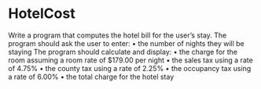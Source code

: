 # HotelCost
Write a program that computes the hotel bill for the user’s stay.
The program should ask the user to enter:
• the number of nights they will be staying
The program should calculate and display:
• the charge for the room assuming a room rate of $179.00 per night
• the sales tax using a rate of 4.75%
• the county tax using a rate of 2.25%
• the occupancy tax using a rate of 6.00%
• the total charge for the hotel stay
